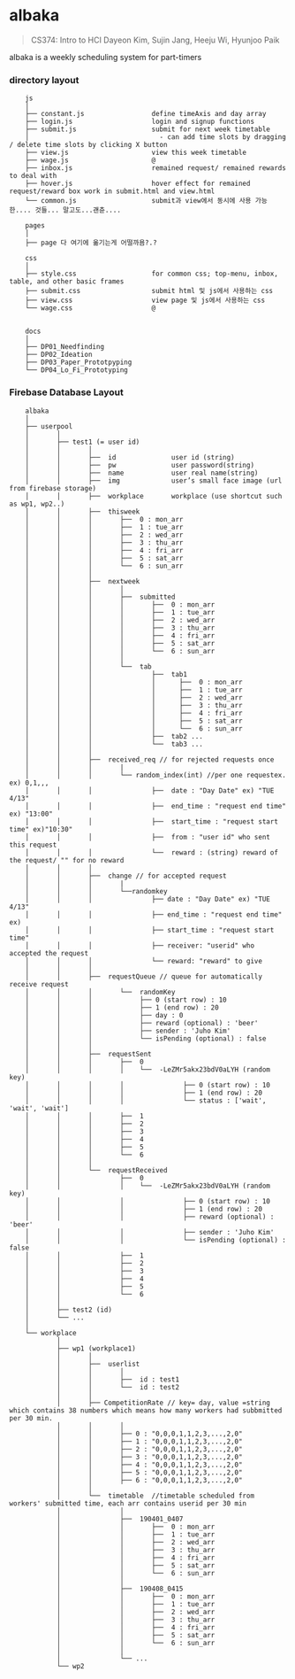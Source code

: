 ﻿# albaka

> CS374: Intro to HCI
> Dayeon Kim, Sujin Jang, Heeju Wi, Hyunjoo Paik

albaka is a weekly scheduling system for part-timers

### directory layout

        js
        │
        ├── constant.js                 define timeAxis and day array
        ├── login.js                    login and signup functions
        ├── submit.js                   submit for next week timetable
        │                                 - can add time slots by dragging / delete time slots by clicking X button
        ├── view.js                     view this week timetable
        ├── wage.js                     @
        ├── inbox.js                    remained request/ remained rewards to deal with
        ├── hover.js                    hover effect for remained request/reward box work in submit.html and view.html
        └── common.js                   submit과 view에서 동시에 사용 가능한.... 것들... 말고도...괜츈....

        pages
        │
        ├── page 다 여기에 옮기는게 어떨까욤?.?

        css
        │
        ├── style.css                   for common css; top-menu, inbox, table, and other basic frames
        ├── submit.css                  submit html 및 js에서 사용하는 css
        ├── view.css                    view page 및 js에서 사용하는 css
        └── wage.css                    @


        docs
        │
        ├── DP01_Needfinding
        ├── DP02_Ideation
        ├── DP03_Paper_Prototpyping
        └── DP04_Lo_Fi_Prototyping



### Firebase Database Layout
        albaka
        │
        ├── userpool
        │       │
        │       ├── test1 (= user id)
        │       │       │
        │       │       ├──  id              user id (string)
        │       │       ├──  pw              user password(string)
        │       │       ├──  name            user real name(string)
        │       │       ├──  img             user’s small face image (url from firebase storage)
        │       │       ├──  workplace       workplace (use shortcut such as wp1, wp2..)
        │       │       ├──  thisweek
        │       │       │       ├──  0 : mon_arr
        │       │       │       ├──  1 : tue_arr
        │       │       │       ├──  2 : wed_arr
        │       │       │       ├──  3 : thu_arr
        │       │       │       ├──  4 : fri_arr
        │       │       │       ├──  5 : sat_arr
        │       │       │       └──  6 : sun_arr
        │       │       │       
        │       │       ├──  nextweek
        │       │       │       │
        │       │       │       ├──  submitted
        │       │       │       │       ├──  0 : mon_arr
        │       │       │       │       ├──  1 : tue_arr
        │       │       │       │       ├──  2 : wed_arr
        │       │       │       │       ├──  3 : thu_arr
        │       │       │       │       ├──  4 : fri_arr
        │       │       │       │       ├──  5 : sat_arr
        │       │       │       │       └──  6 : sun_arr
        │       │       │       │
        │       │       │       └──  tab
        │       │       │               ├──  tab1
        │       │       │               │      ├──  0 : mon_arr
        │       │       │               │      ├──  1 : tue_arr
        │       │       │               │      ├──  2 : wed_arr
        │       │       │               │      ├──  3 : thu_arr
        │       │       │               │      ├──  4 : fri_arr
        │       │       │               │      ├──  5 : sat_arr
        │       │       │               │      └──  6 : sun_arr
        │       │       │               ├──  tab2 ...
        │       │       │               └──  tab3 ...
        │       │       │
        │       │       ├──  received_req // for rejected requests once
        │       │       │       |
        │       │       │       └── random_index(int) //per one requestex. ex) 0,1,,,
        │       │       │               ├──  date : "Day Date" ex) "TUE 4/13"
        │       │       │               ├──  end_time : "request end time" ex) "13:00"
        │       │       │               ├──  start_time : "request start time" ex)"10:30"
        │       │       │               ├──  from : "user id" who sent this request
        │       │       │               └──  reward : (string) reward of the request/ "" for no reward
        │       │       │        
        │       │       ├──  change // for accepted request
        │       │       │       |
        │       │       │       └──randomkey
        │       │       │               ├── date : "Day Date" ex) "TUE 4/13"
        │       │       │               ├── end_time : "request end time" ex)
        │       │       │               ├── start_time : "request start time"
        │       │       │               ├── receiver: "userid" who accepted the request
        │       │       │               └── reward: "reward" to give
        │       │       │
        │       │       ├──  requestQueue // queue for automatically receive request
        │       │       │       └──  randomKey
        │       │       │            ├── 0 (start row) : 10
        │       │       │            ├── 1 (end row) : 20
        │       │       │            ├── day : 0
        │       │       │            ├── reward (optional) : 'beer'
        │       │       │            ├── sender : 'Juho Kim'
        │       │       │            └── isPending (optional) : false
        │       │       │
        │       │       ├──  requestSent
        │       │       │       ├──  0
        │       │       │       │    └──  -LeZMr5akx23bdV0aLYH (random key)
        │       │       │       │               ├── 0 (start row) : 10
        │       │       │       │               ├── 1 (end row) : 20
        │       │       │       │               └── status : ['wait', 'wait', 'wait']
        │       │       │       ├──  1
        │       │       │       ├──  2
        │       │       │       ├──  3
        │       │       │       ├──  4
        │       │       │       ├──  5
        │       │       │       └──  6
        │       │       │
        │       │       └──  requestReceived
        │       │               ├──  0
        │       │               │    └──  -LeZMr5akx23bdV0aLYH (random key)
        │       │               │               ├── 0 (start row) : 10
        │       │               │               ├── 1 (end row) : 20
        │       │               │               ├── reward (optional) : 'beer'
        │       │               │               ├── sender : 'Juho Kim'
        │       │               │               └── isPending (optional) : false
        │       │               ├──  1
        │       │               ├──  2
        │       │               ├──  3
        │       │               ├──  4
        │       │               ├──  5
        │       │               └──  6
        │       │                       
        │       ├── test2 (id)
        │       └── ...
        │       
        └── workplace
                │
                ├── wp1 (workplace1)   
                │       │
                │       ├──  userlist
                │       │       │
                │       │       ├──  id : test1   
                │       │       └──  id : test2  
                │       │
                │       ├── CompetitionRate // key= day, value =string which contains 38 numbers which means how many workers had subbmitted per 30 min.
                │       │       │
                │       │       ├── 0 : "0,0,0,1,1,2,3,...,2,0"
                │       │       ├── 1 : "0,0,0,1,1,2,3,...,2,0"
                │       │       ├── 2 : "0,0,0,1,1,2,3,...,2,0"
                │       │       ├── 3 : "0,0,0,1,1,2,3,...,2,0"
                │       │       ├── 4 : "0,0,0,1,1,2,3,...,2,0"
                │       │       ├── 5 : "0,0,0,1,1,2,3,...,2,0"
                │       │       ├── 6 : "0,0,0,1,1,2,3,...,2,0"
                │       │
                │       └──  timetable  //timetable scheduled from workers' submitted time, each arr contains userid per 30 min
                │               │
                │               ├──  190401_0407
                │               │       ├──  0 : mon_arr
                │               │       ├──  1 : tue_arr
                │               │       ├──  2 : wed_arr
                │               │       ├──  3 : thu_arr
                │               │       ├──  4 : fri_arr
                │               │       ├──  5 : sat_arr
                │               │       └──  6 : sun_arr
                │               │      
                │               ├──  190408_0415
                │               │       ├──  0 : mon_arr
                │               │       ├──  1 : tue_arr
                │               │       ├──  2 : wed_arr
                │               │       ├──  3 : thu_arr
                │               │       ├──  4 : fri_arr
                │               │       ├──  5 : sat_arr
                │               │       └──  6 : sun_arr
                │               │      
                │               └── ...
                └── wp2
